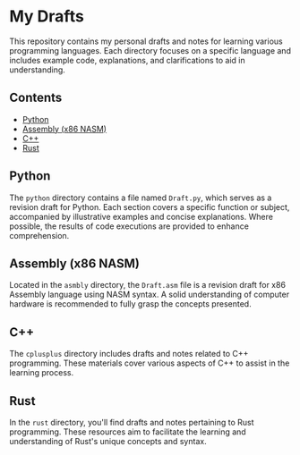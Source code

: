 # My Drafts

This repository contains my personal drafts and notes for learning various programming languages. Each directory focuses on a specific language and includes example code, explanations, and clarifications to aid in understanding.

## Contents

- [Python](#python)
- [Assembly (x86 NASM)](#assembly-x86-nasm)
- [C++](#c)
- [Rust](#rust)

## Python

The `python` directory contains a file named `Draft.py`, which serves as a revision draft for Python. Each section covers a specific function or subject, accompanied by illustrative examples and concise explanations. Where possible, the results of code executions are provided to enhance comprehension.

## Assembly (x86 NASM)

Located in the `asmbly` directory, the `Draft.asm` file is a revision draft for x86 Assembly language using NASM syntax. A solid understanding of computer hardware is recommended to fully grasp the concepts presented.

## C++

The `cplusplus` directory includes drafts and notes related to C++ programming. These materials cover various aspects of C++ to assist in the learning process.

## Rust

In the `rust` directory, you'll find drafts and notes pertaining to Rust programming. These resources aim to facilitate the learning and understanding of Rust's unique concepts and syntax.
